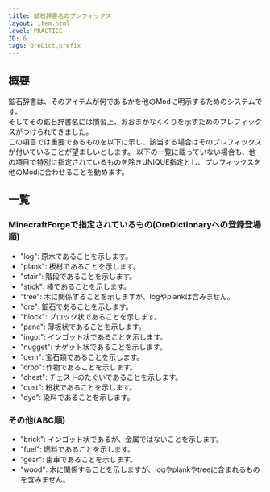 ```yaml
---
title: 鉱石辞書名のプレフィックス
layout: item.html
level: PRACTICE
ID: 6
tags: OreDict,prefix
---
```

## 概要
鉱石辞書は、そのアイテムが何であるかを他のModに明示するためのシステムです。  
そしてその鉱石辞書名には慣習上、おおまかなくくりを示すためのプレフィックスがつけられてきました。  
この項目では重要であるものを以下に示し、該当する場合はそのプレフィックスが付いていることが望ましいとします。
以下の一覧に載っていない場合も、他の項目で特別に指定されているものを除きUNIQUE指定とし、プレフィックスを他のModに合わせることを勧めます。

## 一覧
### MinecraftForgeで指定されているもの(OreDictionaryへの登録登場順)
* "log": 原木であることを示します。  
* "plank": 板材であることを示します。  
* "stair": 階段であることを示します。  
* "stick": 棒であることを示します。  
* "tree": 木に関係することを示しますが、logやplankは含みません。  
* "ore": 鉱石であることを示します。  
* "block": ブロック状であることを示します。  
* "pane": 薄板状であることを示します。  
* "ingot": インゴット状であることを示します。  
* "nugget": ナゲット状であることを示します。  
* "gem": 宝石類であることを示します。  
* "crop": 作物であることを示します。  
* "chest": チェストのたぐいであることを示します。  
* "dust": 粉状であることを示します。  
* "dye": 染料であることを示します。  

### その他(ABC順)
* "brick": インゴット状であるが、金属ではないことを示します。
* "fuel": 燃料であることを示します。  
* "gear": 歯車であることを示します。  
* "wood": 木に関係することを示しますが、logやplankやtreeに含まれるものを含みません。 